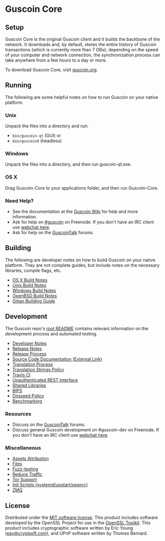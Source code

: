 Guscoin Core
=============

Setup
---------------------
Guscoin Core is the original Guscoin client and it builds the backbone of the network. It downloads and, by default, stores the entire history of Guscoin transactions (which is currently more than 7 GBs); depending on the speed of your computer and network connection, the synchronization process can take anywhere from a few hours to a day or more.

To download Guscoin Core, visit [guscoin.org](https://guscoin.org).

Running
---------------------
The following are some helpful notes on how to run Guscoin on your native platform.

### Unix

Unpack the files into a directory and run:

- `bin/guscoin-qt` (GUI) or
- `bin/guscoind` (headless)

### Windows

Unpack the files into a directory, and then run guscoin-qt.exe.

### OS X

Drag Guscoin-Core to your applications folder, and then run Guscoin-Core.

### Need Help?

* See the documentation at the [Guscoin Wiki](https://guscoin.info/)
for help and more information.
* Ask for help on [#guscoin](http://webchat.freenode.net?channels=guscoin) on Freenode. If you don't have an IRC client use [webchat here](http://webchat.freenode.net?channels=guscoin).
* Ask for help on the [GuscoinTalk](https://guscointalk.io/) forums.

Building
---------------------
The following are developer notes on how to build Guscoin on your native platform. They are not complete guides, but include notes on the necessary libraries, compile flags, etc.

- [OS X Build Notes](build-osx.md)
- [Unix Build Notes](build-unix.md)
- [Windows Build Notes](build-windows.md)
- [OpenBSD Build Notes](build-openbsd.md)
- [Gitian Building Guide](gitian-building.md)

Development
---------------------
The Guscoin repo's [root README](/README.md) contains relevant information on the development process and automated testing.

- [Developer Notes](developer-notes.md)
- [Release Notes](release-notes.md)
- [Release Process](release-process.md)
- [Source Code Documentation (External Link)](https://dev.visucore.com/guscoin/doxygen/)
- [Translation Process](translation_process.md)
- [Translation Strings Policy](translation_strings_policy.md)
- [Travis CI](travis-ci.md)
- [Unauthenticated REST Interface](REST-interface.md)
- [Shared Libraries](shared-libraries.md)
- [BIPS](bips.md)
- [Dnsseed Policy](dnsseed-policy.md)
- [Benchmarking](benchmarking.md)

### Resources
* Discuss on the [GuscoinTalk](https://guscointalk.io/) forums.
* Discuss general Guscoin development on #guscoin-dev on Freenode. If you don't have an IRC client use [webchat here](http://webchat.freenode.net/?channels=guscoin-dev).

### Miscellaneous
- [Assets Attribution](assets-attribution.md)
- [Files](files.md)
- [Fuzz-testing](fuzzing.md)
- [Reduce Traffic](reduce-traffic.md)
- [Tor Support](tor.md)
- [Init Scripts (systemd/upstart/openrc)](init.md)
- [ZMQ](zmq.md)

License
---------------------
Distributed under the [MIT software license](/COPYING).
This product includes software developed by the OpenSSL Project for use in the [OpenSSL Toolkit](https://www.openssl.org/). This product includes
cryptographic software written by Eric Young ([eay@cryptsoft.com](mailto:eay@cryptsoft.com)), and UPnP software written by Thomas Bernard.
